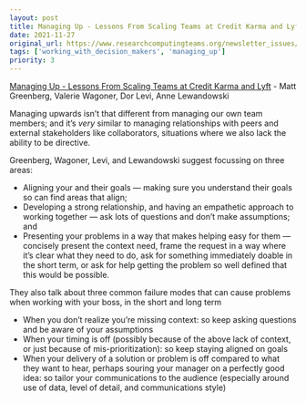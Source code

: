 ```yaml
---
layout: post
title: Managing Up - Lessons From Scaling Teams at Credit Karma and Lyft - Matt Greenberg, Valerie Wagoner, Dor Levi, Anne Lewandowski
date: 2021-11-27
original_url: https://www.researchcomputingteams.org/newsletter_issues/0102
tags: ['working_with_decision_makers', 'managing_up']
priority: 3
---
```


<!-- markdownlint-disable MD033 -->
<!-- markdownlint-disable MD041 -->
<!-- markdownlint-disable MD049 -->

[Managing Up - Lessons From Scaling Teams at Credit Karma and Lyft](https://www.reforge.com/blog/managing-up) - Matt Greenberg, Valerie Wagoner, Dor Levi, Anne Lewandowski

Managing upwards isn’t that different from managing our own team members; and it’s *very* similar to managing relationships with peers and external stakeholders like collaborators, situations where we also lack the ability to be directive.

Greenberg, Wagoner, Levi, and Lewandowski suggest focussing on three areas:

- Aligning your and their goals — making sure you understand their goals so can find areas that align;
- Developing a strong relationship, and having an empathetic approach to working together — ask lots of questions and don’t make assumptions; and
- Presenting your problems in a way that makes helping easy for them — concisely present the context need, frame the request in a way where it’s clear what they need to do, ask for something immediately doable in the short term, or ask for help getting the problem so well defined that this would be possible.

They also talk about three common failure modes that can cause problems when working with your boss, in the short and long term

- When you don’t realize you’re missing context: so keep asking questions and be aware of your assumptions
- When your timing is off (possibly because of the above lack of context, or just because of mis-prioritization): so keep staying aligned on goals
- When your delivery of a solution or problem is off compared to what they want to hear, perhaps souring your manager on a perfectly good idea: so tailor your communications to the audience (especially around use of data, level of detail, and communications style)